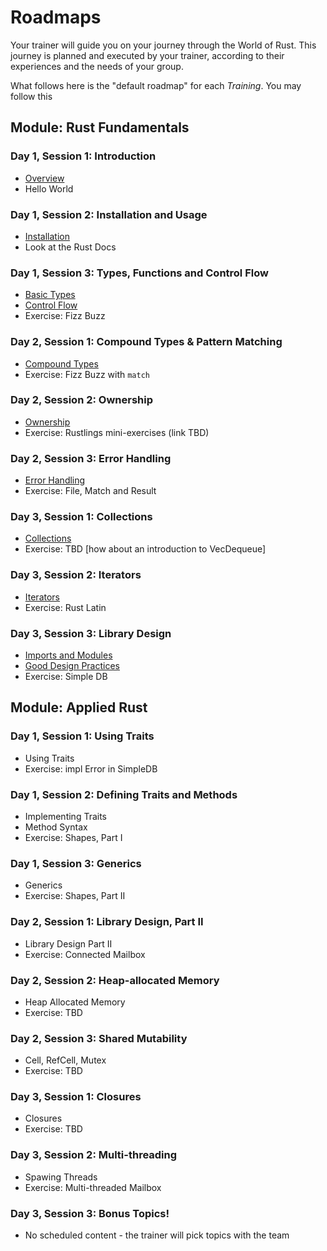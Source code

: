 # Roadmaps

Your trainer will guide you on your journey through the World of Rust. This journey is planned and executed by your trainer, according to their experiences and the needs of your group.

What follows here is the "default roadmap" for each *Training*. You may follow this 

## Module: Rust Fundamentals

### Day 1, Session 1: Introduction

* [Overview](./overview.md)
* Hello World

### Day 1, Session 2: Installation and Usage

* [Installation](./installation.md)
* Look at the Rust Docs

### Day 1, Session 3: Types, Functions and Control Flow

* [Basic Types](./basic-types.md)
* [Control Flow](./control-flow.md)
* Exercise: Fizz Buzz

### Day 2, Session 1: Compound Types & Pattern Matching

* [Compound Types](./compound-types.md)
* Exercise: Fizz Buzz with `match`

### Day 2, Session 2: Ownership

* [Ownership](./ownership.md)
* Exercise: Rustlings mini-exercises (link TBD)

### Day 2, Session 3: Error Handling

* [Error Handling](./error-handling.md)
* Exercise: File, Match and Result

### Day 3, Session 1: Collections

* [Collections](./collections.md)
* Exercise: TBD [how about an introduction to VecDequeue]

### Day 3, Session 2: Iterators

* [Iterators](./iterators.md)
* Exercise: Rust Latin

### Day 3, Session 3: Library Design

* [Imports and Modules](./imports-and-modules.md)
* [Good Design Practices](./good-design-practices.md)
* Exercise: Simple DB

## Module: Applied Rust

### Day 1, Session 1: Using Traits

* Using Traits
* Exercise: impl Error in SimpleDB

### Day 1, Session 2: Defining Traits and Methods

* Implementing Traits
* Method Syntax
* Exercise: Shapes, Part I

### Day 1, Session 3: Generics

* Generics
* Exercise: Shapes, Part II

### Day 2, Session 1: Library Design, Part II

* Library Design Part II
* Exercise: Connected Mailbox

### Day 2, Session 2: Heap-allocated Memory

* Heap Allocated Memory
* Exercise: TBD

### Day 2, Session 3: Shared Mutability

* Cell, RefCell, Mutex
* Exercise: TBD

### Day 3, Session 1: Closures

* Closures
* Exercise: TBD

### Day 3, Session 2: Multi-threading

* Spawing Threads
* Exercise: Multi-threaded Mailbox

### Day 3, Session 3: Bonus Topics!

* No scheduled content - the trainer will pick topics with the team